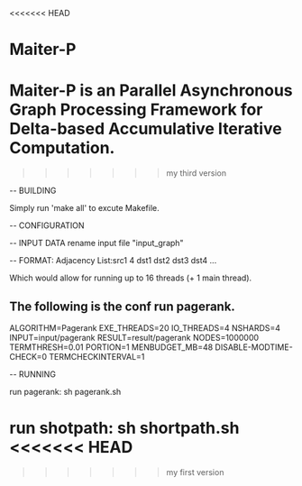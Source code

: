 <<<<<<< HEAD
# Maiter-P
Maiter-P is an Parallel Asynchronous Graph Processing Framework for Delta-based Accumulative Iterative Computation.
=======
>>>>>>> my third version

-- BUILDING

Simply run 'make all' to excute Makefile.

-- CONFIGURATION

-- INPUT DATA
rename input file "input_graph"

-- FORMAT:
Adjacency List:src1 4 dst1 dst2 dst3 dst4 ...


Which would allow for running up to 16 threads (+ 1 main thread).

The following is the  conf run pagerank.
---------------------------------------------
ALGORITHM=Pagerank
EXE_THREADS=20
IO_THREADS=4
NSHARDS=4
INPUT=input/pagerank
RESULT=result/pagerank
NODES=1000000
TERMTHRESH=0.01
PORTION=1
MENBUDGET_MB=48
DISABLE-MODTIME-CHECK=0
TERMCHECKINTERVAL=1


-- RUNNING

run pagerank:
sh pagerank.sh

run shotpath:
sh shortpath.sh
<<<<<<< HEAD
=======

>>>>>>> my first version
